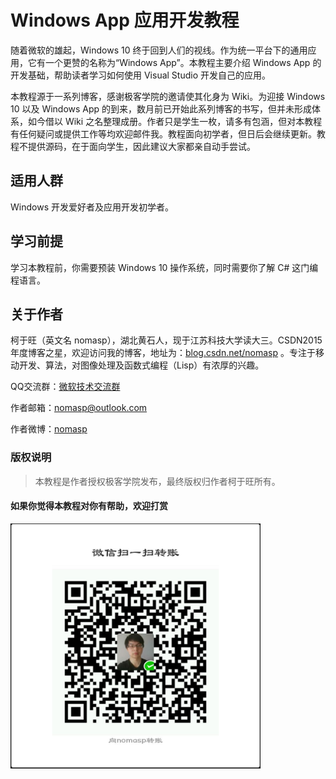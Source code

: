# Windows App 应用开发教程

随着微软的雄起，Windows 10 终于回到人们的视线。作为统一平台下的通用应用，它有一个更赞的名称为“Windows App”。本教程主要介绍 Windows App 的开发基础，帮助读者学习如何使用 Visual Studio 开发自己的应用。

本教程源于一系列博客，感谢极客学院的邀请使其化身为 Wiki。为迎接 Windows 10 以及 Windows App 的到来，数月前已开始此系列博客的书写，但并未形成体系，如今借以 Wiki 之名整理成册。作者只是学生一枚，请多有包涵，但对本教程有任何疑问或提供工作等均欢迎邮件我。教程面向初学者，但日后会继续更新。教程不提供源码，在于面向学生，因此建议大家都亲自动手尝试。

## 适用人群

Windows 开发爱好者及应用开发初学者。

## 学习前提

学习本教程前，你需要预装 Windows 10 操作系统，同时需要你了解 C# 这门编程语言。

## 关于作者

柯于旺（英文名 nomasp），湖北黄石人，现于江苏科技大学读大三。CSDN2015年度博客之星，欢迎访问我的博客，地址为：<a href="http://blog.csdn.net/nomasp" target="_blank">blog.csdn.net/nomasp</a> 。专注于移动开发、算法，对图像处理及函数式编程（Lisp）有浓厚的兴趣。

QQ交流群：<a href="http://jq.qq.com/?_wv=1027&k=2Hju2Xm" target="_blank">微软技术交流群</a> 

作者邮箱：nomasp@outlook.com

作者微博：<a href="http://weibo.com/nomasp" target="_blank">nomasp</a> 

### 版权说明

>本教程是作者授权极客学院发布，最终版权归作者柯于旺所有。

#### 如果你觉得本教程对你有帮助，欢迎打赏

<img src="images/windwoskeyuwang.jpg" width="400">

